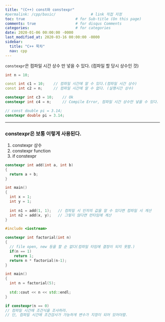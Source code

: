 ```yaml
---
title: "(C++) const와 constexpr"
#permalink: /cpp/basic/                # link 직접 지정
toc: true                       # for Sub-title (On this page)
comments: true                  # for disqus Comments
categories:                     # for categories
date: 2020-01-06 00:00:00 -0000
last_modified_at: 2020-03-16 00:00:00 -0000
sidebar:
  title: "C++ 목차"
  nav: cpp
---
```


`constexpr`은 컴파일 시간 상수 만 넣을 수 있다. (컴파일 할 당시 상수인 것)<br>

```cpp
int n = 10;

const int c1 = 10;    // 컴파일 시간에 알 수 있다.(컴파일 시간 상수)
const int c2 = n;     // 컴파일 시간에 알 수 없다. (실행시간 상수)

constexpr int c3 = 10;    // Ok
constexpr int c4 = n;     // Compile Error, 컴파일 시간 상수만 넣을 수 있다.
```

```cpp
// const double pi = 3.14;
constexpr double pi = 3.14;
```

---

### constexpr은 보통 이렇게 사용된다.

1. constexpr 상수
2. constexpr function
3. if constexpr

```cpp
constexpr int add(int a, int b)
{
  return a + b;
}

int main()
{
  int x = 1;
  int y = 1;
  
  int n1 = add(1, 1);   // 컴파일 시 인자의 값을 알 수 있다면 컴파일 시 계산
  int n2 = add(x, y);   // 그렇지 않다면 런타임에 계산
}
```

```cpp
#include <iostream>

constexpr int factorial(int n)
{
  // file open, new 등을 할 순 없다(컴파일 타임에 결정이 되지 못함.)
  if(n == 1)
    return 1;
  return n * factorial(n-1);
}

int main()
{
  int n = factorial(5);
  
  std::cout << n << std::endl;
}
```

```cpp
if constexpr(n == 0)
// 컴파일 시간에 조건식을 조사하라.
// 단, 컴파일 시간에 조건검사가 가능하게 변수가 지정이 되어 있어야함.
```